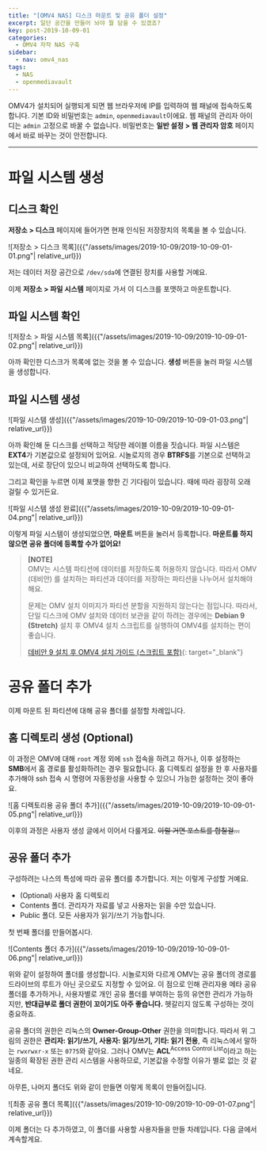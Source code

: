 ```yaml
---
title: "[OMV4 NAS] 디스크 마운트 및 공유 폴더 설정"
excerpt: 일단 공간을 만들어 놔야 뭘 담을 수 있겠죠?
key: post-2019-10-09-01
categories:
  - OMV4 자작 NAS 구축
sidebar:
  - nav: omv4_nas
tags:
  - NAS
  - openmediavault
---
```


OMV4가 설치되어 실행되게 되면 웹 브라우저에 IP를 입력하여 웹 패널에 접속하도록 합니다. 기본 ID와 비밀번호는 `admin`, `openmediavault`이에요. 웹 패널의 관리자 아이디는 `admin` 고정으로 바꿀 수 없습니다. 비밀번호는 **일반 설정 > 웹 관리자 암호** 페이지에서 바로 바꾸는 것이 안전합니다.

---

# 파일 시스템 생성
## 디스크 확인

**저장소 > 디스크** 페이지에 들어가면 현재 인식된 저장장치의 목록을 볼 수 있습니다.

![저장소 > 디스크 목록]({{"/assets/images/2019-10-09/2019-10-09-01-01.png"| relative_url}})

저는 데이터 저장 공간으로 `/dev/sda`에 연결된 장치를 사용할 거예요.

이제 **저장소 > 파일 시스템** 페이지로 가서 이 디스크를 포맷하고 마운트합니다.

## 파일 시스템 확인

![저장소 > 파일 시스템 목록]({{"/assets/images/2019-10-09/2019-10-09-01-02.png"| relative_url}})

아까 확인한 디스크가 목록에 없는 것을 볼 수 있습니다. **생성** 버튼을 눌러 파일 시스템을 생성합니다.

## 파일 시스템 생성

![파일 시스템 생성]({{"/assets/images/2019-10-09/2019-10-09-01-03.png"| relative_url}})

아까 확인해 둔 디스크를 선택하고 적당한 레이블 이름을 짓습니다. 파일 시스템은 **EXT4**가 기본값으로 설정되어 있어요. 시놀로지의 경우 **BTRFS**를 기본으로 선택하고 있는데, 서로 장단이 있으니 비교하여 선택하도록 합니다.

그리고 확인을 누르면 이제 포맷을 향한 긴 기다림이 있습니다. 때에 따라 굉장히 오래 걸릴 수 있거든요.

![파일 시스템 생성 완료]({{"/assets/images/2019-10-09/2019-10-09-01-04.png"| relative_url}})

이렇게 파일 시스템이 생성되었으면, **마운트** 버튼을 눌러서 등록합니다. **마운트를 하지 않으면 공유 폴더에 등록할 수가 없어요!**

> **[NOTE]**  
> OMV는 시스템 파티션에 데이터를 저장하도록 허용하지 않습니다. 따라서 OMV (데비안) 를 설치하는 파티션과 데이터를 저장하는 파티션을 나누어서 설치해야 해요.
>
> 문제는 OMV 설치 이미지가 파티션 분할을 지원하지 않는다는 점입니다. 따라서, 단일 디스크에 OMV 설치와 데이터 보관을 같이 하려는 경우에는 **Debian 9 (Stretch)** 설치 후 OMV4 설치 스크립트를 실행하여 OMV4를 설치하는 편이 좋습니다.
>
> [데비안 9 설치 후 OMV4 설치 가이드 (스크립트 포함)](https://openmediavault.readthedocs.io/en/latest/installation/on_debian.html){: target="_blank"}

# 공유 폴더 추가

이제 마운트 된 파티션에 대해 공유 폴더를 설정할 차례입니다.

## 홈 디렉토리 생성 (Optional)

이 과정은 OMV에 대해 `root` 계정 외에 `ssh` 접속을 하려고 하거나, 이후 설정하는 **SMB**에서 홈 경로를 활성화하려는 경우 필요합니다. 홈 디렉토리 설정을 한 후 사용자를 추가해야 ssh 접속 시 명령어 자동완성을 사용할 수 있으니 가능한 설정하는 것이 좋아요.

![홈 디렉토리용 공유 폴더 추가]({{"/assets/images/2019-10-09/2019-10-09-01-05.png"| relative_url}})

이후의 과정은 사용자 생성 글에서 이어서 다룰게요. ~~이럴 거면 포스트를 합칠걸...~~

## 공유 폴더 추가

구성하려는 나스의 특성에 따라 공유 폴더를 추가합니다. 저는 이렇게 구성할 거예요.

- (Optional) 사용자 홈 디렉토리
- Contents 폴더. 관리자가 자료를 넣고 사용자는 읽을 수만 있습니다.
- Public 폴더. 모든 사용자가 읽기/쓰기 가능합니다.

첫 번째 폴더를 만들어봅시다.

![Contents 폴더 추가]({{"/assets/images/2019-10-09/2019-10-09-01-06.png"| relative_url}})

위와 같이 설정하여 폴더를 생성합니다. 시놀로지와 다르게 OMV는 공유 폴더의 경로를 드라이브의 루트가 아닌 곳으로도 지정할 수 있어요. 이 점으로 인해 관리자용 메타 공유 폴더를 추가하거나, 사용자별로 개인 공유 폴더를 부여하는 등의 유연한 관리가 가능하지만, **반대급부로 폴더 권한이 꼬이기도 아주 좋습니다.** 헷갈리지 않도록 구성하는 것이 중요하죠.

공유 폴더의 권한은 리눅스의 **Owner-Group-Other** 권한을 의미합니다. 따라서 위 그림의 권한은 **관리자: 읽기/쓰기, 사용자: 읽기/쓰기, 기타: 읽기 전용**, 즉 리눅스에서 말하는 `rwxrwxr-x` 또는 `0775`와 같아요. 그러나 OMV는 **ACL**<sup>Access Control List</sup>이라고 하는 일종의 확장된 권한 관리 시스템을 사용하므로, 기본값을 수정할 이유가 별로 없는 것 같네요.

아무튼, 나머지 폴더도 위와 같이 만들면 이렇게 목록이 만들어집니다.

![최종 공유 폴더 목록]({{"/assets/images/2019-10-09/2019-10-09-01-07.png"| relative_url}})

이제 폴더는 다 추가하였고, 이 폴더를 사용할 사용자들을 만들 차례입니다. 다음 글에서 계속할게요.

